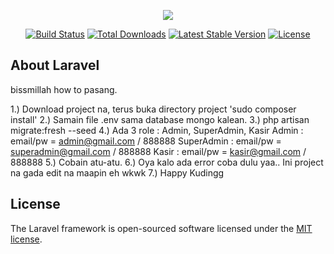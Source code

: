 <p align="center"><img src="https://laravel.com/assets/img/components/logo-laravel.svg"></p>

<p align="center">
<a href="https://travis-ci.org/laravel/framework"><img src="https://travis-ci.org/laravel/framework.svg" alt="Build Status"></a>
<a href="https://packagist.org/packages/laravel/framework"><img src="https://poser.pugx.org/laravel/framework/d/total.svg" alt="Total Downloads"></a>
<a href="https://packagist.org/packages/laravel/framework"><img src="https://poser.pugx.org/laravel/framework/v/stable.svg" alt="Latest Stable Version"></a>
<a href="https://packagist.org/packages/laravel/framework"><img src="https://poser.pugx.org/laravel/framework/license.svg" alt="License"></a>
</p>

## About Laravel
bissmillah
how to pasang.

1.) Download project na, terus buka directory project 'sudo composer install'
2.) Samain file .env sama database mongo kalean.
3.) php artisan migrate:fresh --seed
4.) Ada 3 role : Admin, SuperAdmin, Kasir
	Admin : email/pw = admin@gmail.com / 888888
	SuperAdmin : email/pw = superadmin@gmail.com / 888888
	Kasir : email/pw = kasir@gmail.com / 888888
5.) Cobain atu-atu.
6.) Oya kalo ada error coba dulu yaa.. Ini project na gada edit na maapin eh wkwk
7.) Happy Kudingg

## License

The Laravel framework is open-sourced software licensed under the [MIT license](https://opensource.org/licenses/MIT).

